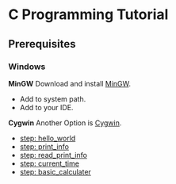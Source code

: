 # C Programming Tutorial

## Prerequisites

### Windows

**MinGW**
Download and install [MinGW](https://github.com/niXman/mingw-builds-binaries/releases).
* Add to system path.
* Add to your IDE.

**Cygwin**
Another Option is [Cygwin](https://cygwin.com/install.html).

* [step: hello_world](hello_world.c)
* [step: print_info](print_info.c)
* [step: read_print_info](read_print_info.c)
* [step: current_time](current_time.c)
* [step: basic_calculater](basic_calculater)